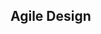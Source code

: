 <link rel="stylesheet" href="{{baseUrl}}/css/textbook.css">

<div class="website-content">

## Agile Design

<div id="main">

<include src="what/embed.md" boilerplate  />

</div>

</div>
